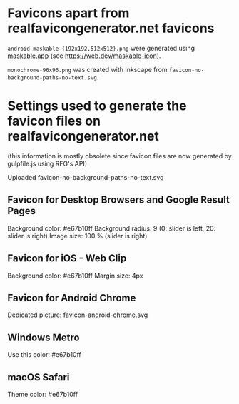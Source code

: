 Favicons apart from realfavicongenerator.net favicons
=====================================================
`android-maskable-{192x192,512x512}.png` were generated using [maskable.app](https://maskable.app) (see https://web.dev/maskable-icon).

`monochrome-96x96.png` was created with Inkscape from `favicon-no-background-paths-no-text.svg`.


Settings used to generate the favicon files on realfavicongenerator.net
=======================================================================

(this information is mostly obsolete since favicon files are now generated by gulpfile.js using RFG's API)

Uploaded favicon-no-background-paths-no-text.svg


Favicon for Desktop Browsers and Google Result Pages
----------------------------------------------------
Background color: #e67b10ff
Background radius: 9 (0: slider is left, 20: slider is right)
Image size: 100 % (slider is right)


Favicon for iOS - Web Clip
--------------------------
Background color: #e67b10ff
Margin size: 4px


Favicon for Android Chrome
--------------------------
Dedicated picture: favicon-android-chrome.svg


Windows Metro
-------------
Use this color: #e67b10ff


macOS Safari
------------
Theme color: #e67b10ff
